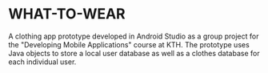 # WHAT-TO-WEAR

A clothing app prototype developed in Android Studio as a group project for the "Developing Mobile Applications" course at KTH.
The prototype uses Java objects to store a local user database as well as a clothes database for each individual user.
